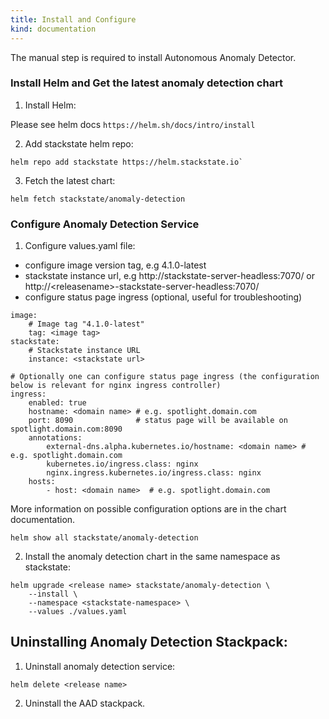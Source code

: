 ```yaml
---
title: Install and Configure
kind: documentation
---
```


The manual step is required to install Autonomous Anomaly Detector.

### Install Helm and Get the latest anomaly detection chart

1. Install Helm:

  Please see helm docs `https://helm.sh/docs/intro/install`

2. Add stackstate helm repo:

```
helm repo add stackstate https://helm.stackstate.io`
```

3. Fetch the latest chart:

```
helm fetch stackstate/anomaly-detection
```

### Configure Anomaly Detection Service

1. Configure values.yaml file:

  - configure image version tag, e.g 4.1.0-latest
  - stackstate instance url, e.g http://stackstate-server-headless:7070/ or http://\<releasename\>-stackstate-server-headless:7070/   
  - configure status page ingress (optional, useful for troubleshooting)

```
image:
    # Image tag "4.1.0-latest"
    tag: <image tag>
stackstate:
    # Stackstate instance URL
    instance: <stackstate url>

# Optionally one can configure status page ingress (the configuration below is relevant for nginx ingress controller)   
ingress:
    enabled: true
    hostname: <domain name> # e.g. spotlight.domain.com
    port: 8090              # status page will be available on spotlight.domain.com:8090
    annotations:        
        external-dns.alpha.kubernetes.io/hostname: <domain name> # e.g. spotlight.domain.com
        kubernetes.io/ingress.class: nginx
        nginx.ingress.kubernetes.io/ingress.class: nginx
    hosts:
        - host: <domain name>  # e.g. spotlight.domain.com        
```

More information on possible configuration options are in the chart documentation.

```
helm show all stackstate/anomaly-detection
```

2. Install the anomaly detection chart in the same namespace as stackstate:

```
helm upgrade <release name> stackstate/anomaly-detection \
    --install \
    --namespace <stackstate-namespace> \
    --values ./values.yaml
```

## Uninstalling Anomaly Detection Stackpack:

1. Uninstall anomaly detection service:

```
helm delete <release name>
```

2. Uninstall the AAD stackpack.
